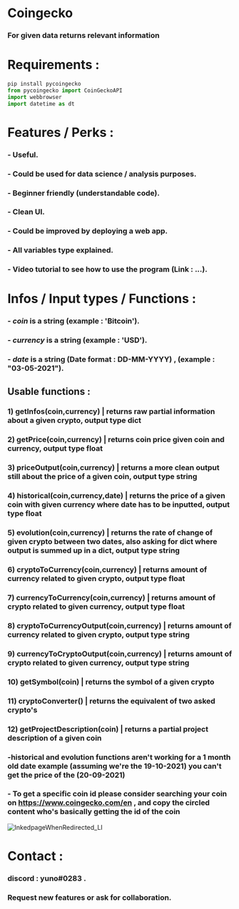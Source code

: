 # Coingecko 

### For given data returns relevant information

# Requirements : 

```python
pip install pycoingecko
from pycoingecko import CoinGeckoAPI
import webbrowser
import datetime as dt
```
# Features / Perks :

### -  Useful.
### -  Could be used for data science / analysis purposes.
### -  Beginner friendly (understandable code).
### -  Clean UI.
### -  Could be improved by deploying a web app.
### -  All variables type explained.
### -  Video tutorial to see how to use the program (Link : ...).

# Infos / Input types / Functions : 

### -  ***coin*** is a string (example : 'Bitcoin').
### -  ***currency*** is a string (example : 'USD').
### -  ***date*** is a string (Date format : DD-MM-YYYY) , (example : "03-05-2021").

##   Usable functions : 
###  **1) getInfos(coin,currency) | returns raw partial information about a given crypto, output type dict** 
###  **2) getPrice(coin,currency) | returns coin price given coin and currency, output type float**        
###  **3) priceOutput(coin,currency) | returns a more clean output still about the price of a given coin, output type string**     
###  **4) historical(coin,currency,date) | returns the price of a given coin with given currency where date has to be inputted, output type float**
###  **5) evolution(coin,currency) | returns the rate of change of given crypto between two dates, also asking for dict where output is summed up in a dict, output type string** 
###  **6) cryptoToCurrency(coin,currency) | returns amount of currency related to given crypto, output type float**  
###  **7) currencyToCurrency(coin,currency) | returns amount of crypto related to given currency, output type float**
###  **8) cryptoToCurrencyOutput(coin,currency) | returns amount of currency related to given crypto, output type string**
###  **9) currencyToCryptoOutput(coin,currency) | returns amount of crypto related to given currency, output type string**
###  **10) getSymbol(coin) | returns the symbol of a given crypto** 
###  **11) cryptoConverter() | returns the equivalent of two asked crypto's**
###  **12) getProjectDescription(coin) | returns a partial project description of a given coin**


### -**historical** and **evolution** functions **aren't working** for a **1 month old** date example (assuming we're the **19-10-2021**) you can't get the price of the (**20-09-2021**)

### - To get a specific coin id please consider searching your coin on https://www.coingecko.com/en , and copy the circled content who's basically getting the id of the coin
![InkedpageWhenRedirected_LI](https://user-images.githubusercontent.com/91159949/138499503-d716f371-fc0a-40df-95f2-5fdd7971ac73.jpg)


# Contact : 

### discord : **yuno#0283** .
### Request new features or ask for collaboration.
